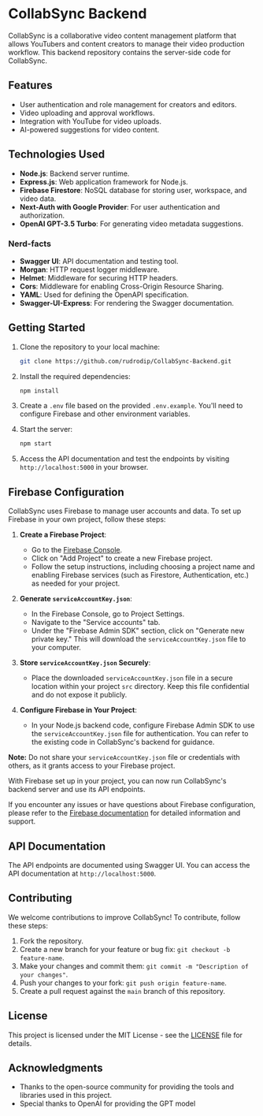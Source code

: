 # CollabSync Backend

CollabSync is a collaborative video content management platform that allows YouTubers and content creators to manage their video production workflow. This backend repository contains the server-side code for CollabSync.

## Features

- User authentication and role management for creators and editors.
- Video uploading and approval workflows.
- Integration with YouTube for video uploads.
- AI-powered suggestions for video content.

## Technologies Used

- **Node.js**: Backend server runtime.
- **Express.js**: Web application framework for Node.js.
- **Firebase Firestore**: NoSQL database for storing user, workspace, and video data.
- **Next-Auth with Google Provider**: For user authentication and authorization.
- **OpenAI GPT-3.5 Turbo**: For generating video metadata suggestions.

### Nerd-facts
- **Swagger UI**: API documentation and testing tool.
- **Morgan**: HTTP request logger middleware.
- **Helmet**: Middleware for securing HTTP headers.
- **Cors**: Middleware for enabling Cross-Origin Resource Sharing.
- **YAML**: Used for defining the OpenAPI specification.
- **Swagger-UI-Express**: For rendering the Swagger documentation.

## Getting Started

1. Clone the repository to your local machine:

   ```bash
   git clone https://github.com/rudrodip/CollabSync-Backend.git
   ```

2. Install the required dependencies:

   ```bash
   npm install
   ```

3. Create a `.env` file based on the provided `.env.example`. You'll need to configure Firebase and other environment variables.

4. Start the server:

   ```bash
   npm start
   ```

5. Access the API documentation and test the endpoints by visiting `http://localhost:5000` in your browser.

## Firebase Configuration

CollabSync uses Firebase to manage user accounts and data. To set up Firebase in your own project, follow these steps:

1. **Create a Firebase Project**:
   - Go to the [Firebase Console](https://console.firebase.google.com/).
   - Click on "Add Project" to create a new Firebase project.
   - Follow the setup instructions, including choosing a project name and enabling Firebase services (such as Firestore, Authentication, etc.) as needed for your project.

2. **Generate `serviceAccountKey.json`**:
   - In the Firebase Console, go to Project Settings.
   - Navigate to the "Service accounts" tab.
   - Under the "Firebase Admin SDK" section, click on "Generate new private key." This will download the `serviceAccountKey.json` file to your computer.

3. **Store `serviceAccountKey.json` Securely**:
   - Place the downloaded `serviceAccountKey.json` file in a secure location within your project `src` directory. Keep this file confidential and do not expose it publicly.

4. **Configure Firebase in Your Project**:
   - In your Node.js backend code, configure Firebase Admin SDK to use the `serviceAccountKey.json` file for authentication. You can refer to the existing code in CollabSync's backend for guidance.

**Note:** Do not share your `serviceAccountKey.json` file or credentials with others, as it grants access to your Firebase project.

With Firebase set up in your project, you can now run CollabSync's backend server and use its API endpoints.

If you encounter any issues or have questions about Firebase configuration, please refer to the [Firebase documentation](https://firebase.google.com/docs) for detailed information and support.


## API Documentation

The API endpoints are documented using Swagger UI. You can access the API documentation at `http://localhost:5000`.

## Contributing

We welcome contributions to improve CollabSync! To contribute, follow these steps:

1. Fork the repository.
2. Create a new branch for your feature or bug fix: `git checkout -b feature-name`.
3. Make your changes and commit them: `git commit -m "Description of your changes"`.
4. Push your changes to your fork: `git push origin feature-name`.
5. Create a pull request against the `main` branch of this repository.

## License

This project is licensed under the MIT License - see the [LICENSE](LICENSE) file for details.

## Acknowledgments

- Thanks to the open-source community for providing the tools and libraries used in this project.
- Special thanks to OpenAI for providing the GPT model